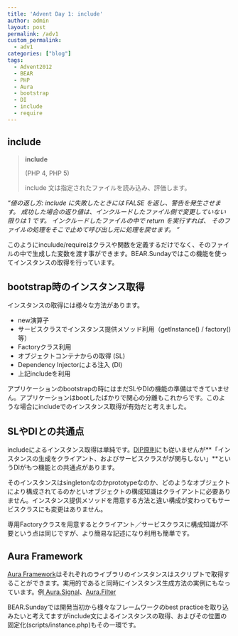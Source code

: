 ```yaml
---
title: 'Advent Day 1: include'
author: admin
layout: post
permalink: /adv1
custom_permalink:
  - adv1
categories: ["blog"]
tags:
  - Advent2012
  - BEAR
  - PHP
  - Aura
  - bootstrap
  - DI
  - include
  - require
---
```


## include

> **include**
> 
> (PHP 4, PHP 5)
> 
> include 文は指定されたファイルを読み込み、評価します。 

*&#8220;値の返し方: include に失敗したときには FALSE を返し、警告を発生させます。 成功した場合の返り値は、インクルードしたファイル側で変更していない限りは 1 です。 インクルードしたファイルの中で return を実行すれば、 そのファイルの処理をそこで止めて呼び出し元に処理を戻せます。 &#8220;*

このようにinculude/requireはクラスや関数を定義するだけでなく、そのファイルの中で生成した変数を渡す事ができます。BEAR.Sundayではこの機能を使ってインスタンスの取得を行っています。

## bootstrap時のインスタンス取得

インスタンスの取得には様々な方法があります。

*   new演算子
*   サービスクラスでインスタンス提供メソッド利用（getInstance() / factory()等）
*   Factoryクラス利用
*   オブジェクトコンテナからの取得 (SL)
*   Dependency Injectorによる注入 (DI)
*   上記includeを利用

アプリケーションのbootstrapの時にはまだSLやDIの機能の準備はできていません。アプリケーションはbootしたばかりで関心の分離もこれからです。このような場合にincludeでのインスタンス取得が有効だと考えました。

## SLやDIとの共通点

includeによるインスタンス取得は単純です。[DIP原則][1]にも従いませんが**「インスタンスの生成をクライアント、およびサービスクラスがが関与しない」**というDIがもつ機能との共通点があります。

そのインスタンスはsingletonなのかprototypeなのか、どのようなオブジェクトにより構成されてるのかといオブジェクトの構成知識はクライアントに必要ありません。インスタンス提供メソッドを用意する方法と違い構成が変わってもサービスクラスにも変更はありません。

専用Factoryクラスを用意するとクライアント／サービスクラスに構成知識が不要という点は同じですが、より簡易な記述になり利用も簡単です。

## Aura Framework

[Aura Framework][2]はそれぞれのライブラリのインスタンスはスクリプトで取得することができます。実用的であると同時にインスタンス生成方法の実例にもなっています。例[ Aura.Signal][3]、[Aura.Filter][4]

BEAR.Sundayでは開発当初から様々なフレームワークのbest practiceを取り込みたいと考えてますがinclude文によるインスタンスの取得、およびその位置の固定化(scripts/instance.php)もその一環です。

 [1]: /blog/2012/05/dip%EF%BC%9Adependency-inversion-principle/
 [2]: http://auraphp.github.com/
 [3]: https://github.com/auraphp/Aura.Signal/blob/develop/scripts/instance.php
 [4]: https://github.com/auraphp/Aura.Filter/blob/develop/scripts/instance.php
